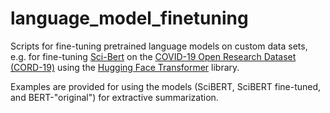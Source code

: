 # language_model_finetuning
Scripts for fine-tuning pretrained language models on custom data sets, e.g. for fine-tuning [Sci-Bert](https://github.com/allenai/scibert) on the [COVID-19 Open Research Dataset (CORD-19)](https://www.kaggle.com/allen-institute-for-ai/CORD-19-research-challenge) using the [Hugging Face Transformer](https://github.com/huggingface/transformers) library.

Examples are provided for using the models (SciBERT, SciBERT fine-tuned, and BERT-"original") for extractive summarization. 
